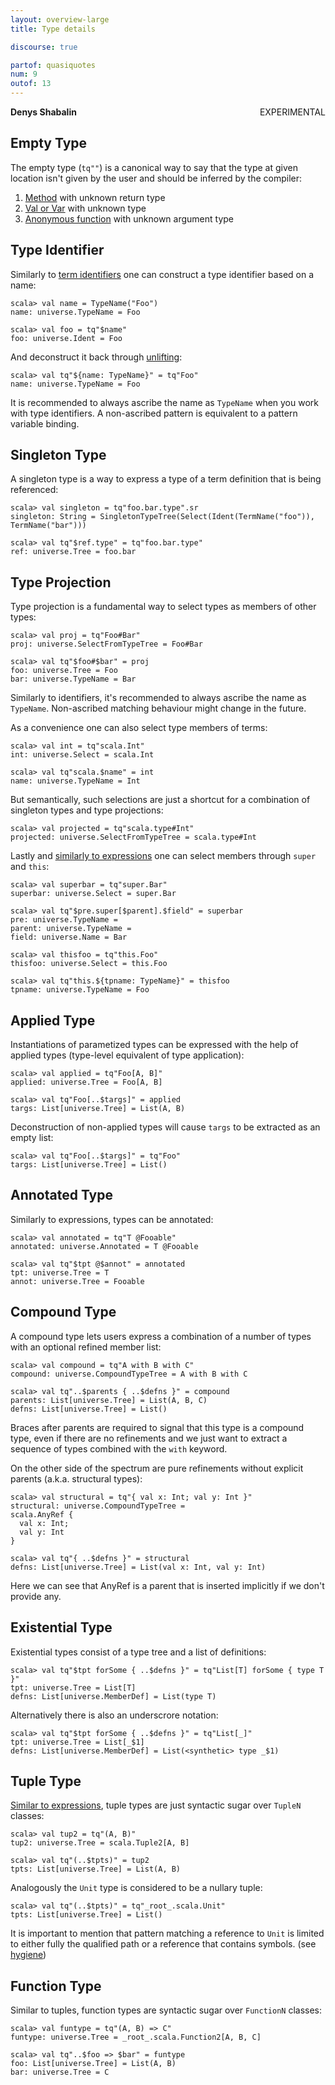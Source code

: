 ```yaml
---
layout: overview-large
title: Type details

discourse: true

partof: quasiquotes
num: 9
outof: 13
---
```

**Denys Shabalin** <span class="label warning" style="float: right;">EXPERIMENTAL</span>

## Empty Type

The empty type (`tq""`) is a canonical way to say that the type at given location isn't given by the user and should be inferred by the compiler:

1. [Method](/overviews/quasiquotes/definition-details.html#method-definition) with unknown return type
2. [Val or Var](/overviews/quasiquotes/definition-details.html#val-and-var-definitions) with unknown type
3. [Anonymous function](/overviews/quasiquotes/expression-details.html#function) with unknown argument type

## Type Identifier

Similarly to [term identifiers](/overviews/quasiquotes/expression-details.html#identifier-and-selection) one can construct a type identifier based on a name:

    scala> val name = TypeName("Foo")
    name: universe.TypeName = Foo

    scala> val foo = tq"$name"
    foo: universe.Ident = Foo

And deconstruct it back through [unlifting](/overviews/quasiquotes/unlifting.html):

    scala> val tq"${name: TypeName}" = tq"Foo"
    name: universe.TypeName = Foo

It is recommended to always ascribe the name as `TypeName` when you work with type identifiers. A non-ascribed pattern is equivalent to a pattern variable binding.

## Singleton Type

A singleton type is a way to express a type of a term definition that is being referenced:

    scala> val singleton = tq"foo.bar.type".sr
    singleton: String = SingletonTypeTree(Select(Ident(TermName("foo")), TermName("bar")))

    scala> val tq"$ref.type" = tq"foo.bar.type"
    ref: universe.Tree = foo.bar

## Type Projection

Type projection is a fundamental way to select types as members of other types:

    scala> val proj = tq"Foo#Bar"
    proj: universe.SelectFromTypeTree = Foo#Bar

    scala> val tq"$foo#$bar" = proj
    foo: universe.Tree = Foo
    bar: universe.TypeName = Bar

Similarly to identifiers, it\'s recommended to always ascribe the name as `TypeName`. Non-ascribed matching behaviour might change in the future.

As a convenience one can also select type members of terms:

    scala> val int = tq"scala.Int"
    int: universe.Select = scala.Int

    scala> val tq"scala.$name" = int
    name: universe.TypeName = Int

But semantically, such selections are just a shortcut for a combination of singleton types and type projections:

    scala> val projected = tq"scala.type#Int"
    projected: universe.SelectFromTypeTree = scala.type#Int

Lastly and [similarly to expressions](/overviews/quasiquotes/expression-details.html#super-and-this) one can select members through `super` and `this`:

    scala> val superbar = tq"super.Bar"
    superbar: universe.Select = super.Bar

    scala> val tq"$pre.super[$parent].$field" = superbar
    pre: universe.TypeName =
    parent: universe.TypeName =
    field: universe.Name = Bar

    scala> val thisfoo = tq"this.Foo"
    thisfoo: universe.Select = this.Foo

    scala> val tq"this.${tpname: TypeName}" = thisfoo
    tpname: universe.TypeName = Foo

## Applied Type

Instantiations of parametized types can be expressed with the help of applied types (type-level equivalent of type application):

    scala> val applied = tq"Foo[A, B]"
    applied: universe.Tree = Foo[A, B]

    scala> val tq"Foo[..$targs]" = applied
    targs: List[universe.Tree] = List(A, B)

Deconstruction of non-applied types will cause `targs` to be extracted as an empty list:

    scala> val tq"Foo[..$targs]" = tq"Foo"
    targs: List[universe.Tree] = List()

## Annotated Type

Similarly to expressions, types can be annotated:

    scala> val annotated = tq"T @Fooable"
    annotated: universe.Annotated = T @Fooable

    scala> val tq"$tpt @$annot" = annotated
    tpt: universe.Tree = T
    annot: universe.Tree = Fooable

## Compound Type

A compound type lets users express a combination of a number of types with an optional refined member list:

    scala> val compound = tq"A with B with C"
    compound: universe.CompoundTypeTree = A with B with C

    scala> val tq"..$parents { ..$defns }" = compound
    parents: List[universe.Tree] = List(A, B, C)
    defns: List[universe.Tree] = List()

Braces after parents are required to signal that this type is a compound type, even if there are no refinements and we just want to extract a sequence of types combined with the `with` keyword.

On the other side of the spectrum are pure refinements without explicit parents (a.k.a. structural types):

    scala> val structural = tq"{ val x: Int; val y: Int }"
    structural: universe.CompoundTypeTree =
    scala.AnyRef {
      val x: Int;
      val y: Int
    }

    scala> val tq"{ ..$defns }" = structural
    defns: List[universe.Tree] = List(val x: Int, val y: Int)

Here we can see that AnyRef is a parent that is inserted implicitly if we don't provide any.

## Existential Type

Existential types consist of a type tree and a list of definitions:

    scala> val tq"$tpt forSome { ..$defns }" = tq"List[T] forSome { type T }"
    tpt: universe.Tree = List[T]
    defns: List[universe.MemberDef] = List(type T)

Alternatively there is also an underscrore notation:

    scala> val tq"$tpt forSome { ..$defns }" = tq"List[_]"
    tpt: universe.Tree = List[_$1]
    defns: List[universe.MemberDef] = List(<synthetic> type _$1)

## Tuple Type

[Similar to expressions](/overviews/quasiquotes/expression-details.html#tuple), tuple types are just syntactic sugar over `TupleN` classes:

    scala> val tup2 = tq"(A, B)"
    tup2: universe.Tree = scala.Tuple2[A, B]

    scala> val tq"(..$tpts)" = tup2
    tpts: List[universe.Tree] = List(A, B)

Analogously the `Unit` type is considered to be a nullary tuple:

    scala> val tq"(..$tpts)" = tq"_root_.scala.Unit"
    tpts: List[universe.Tree] = List()

It is important to mention that pattern matching a reference to `Unit` is limited to either fully the qualified path or a reference that contains symbols. (see [hygiene](/overviews/quasiquotes/hygiene.html))

## Function Type

Similar to tuples, function types are syntactic sugar over `FunctionN` classes:

    scala> val funtype = tq"(A, B) => C"
    funtype: universe.Tree = _root_.scala.Function2[A, B, C]

    scala> val tq"..$foo => $bar" = funtype
    foo: List[universe.Tree] = List(A, B)
    bar: universe.Tree = C
